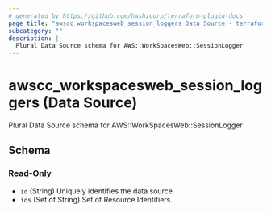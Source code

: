 ```yaml
---
# generated by https://github.com/hashicorp/terraform-plugin-docs
page_title: "awscc_workspacesweb_session_loggers Data Source - terraform-provider-awscc"
subcategory: ""
description: |-
  Plural Data Source schema for AWS::WorkSpacesWeb::SessionLogger
---
```


# awscc_workspacesweb_session_loggers (Data Source)

Plural Data Source schema for AWS::WorkSpacesWeb::SessionLogger



<!-- schema generated by tfplugindocs -->
## Schema

### Read-Only

- `id` (String) Uniquely identifies the data source.
- `ids` (Set of String) Set of Resource Identifiers.
